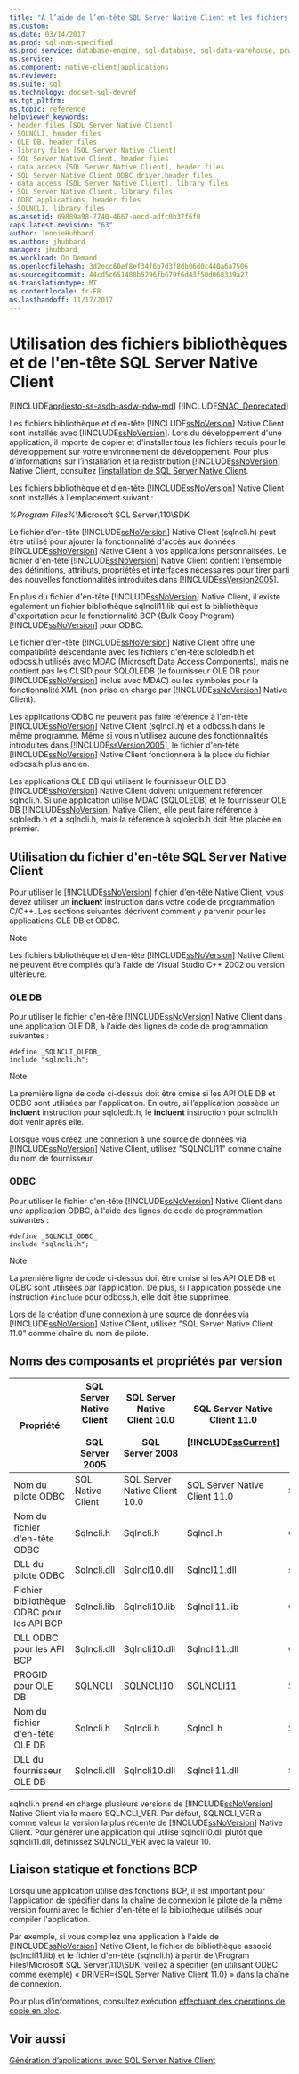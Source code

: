 ```yaml
---
title: "À l’aide de l’en-tête SQL Server Native Client et les fichiers de bibliothèque | Documents Microsoft"
ms.custom: 
ms.date: 03/14/2017
ms.prod: sql-non-specified
ms.prod_service: database-engine, sql-database, sql-data-warehouse, pdw
ms.service: 
ms.component: native-client|applications
ms.reviewer: 
ms.suite: sql
ms.technology: docset-sql-devref
ms.tgt_pltfrm: 
ms.topic: reference
helpviewer_keywords:
- header files [SQL Server Native Client]
- SQLNCLI, header files
- OLE DB, header files
- library files [SQL Server Native Client]
- SQL Server Native Client, header files
- data access [SQL Server Native Client], header files
- SQL Server Native Client ODBC driver,header files
- data access [SQL Server Native Client], library files
- SQL Server Native Client, library files
- ODBC applications, header files
- SQLNCLI, library files
ms.assetid: 69889a98-7740-4667-aecd-adfc0b37f6f0
caps.latest.revision: "63"
author: JennieHubbard
ms.author: jhubbard
manager: jhubbard
ms.workload: On Demand
ms.openlocfilehash: 3d2ecc60ef8ef34f6b7d3f8db06d0c440a6a7506
ms.sourcegitcommit: 44cd5c651488b5296fb679f6d43f50d068339a27
ms.translationtype: MT
ms.contentlocale: fr-FR
ms.lasthandoff: 11/17/2017
---
```

# <a name="using-the-sql-server-native-client-header-and-library-files"></a>Utilisation des fichiers bibliothèques et de l'en-tête SQL Server Native Client
[!INCLUDE[appliesto-ss-asdb-asdw-pdw-md](../../../includes/appliesto-ss-asdb-asdw-pdw-md.md)]
[!INCLUDE[SNAC_Deprecated](../../../includes/snac-deprecated.md)]

  Les fichiers bibliothèque et d'en-tête [!INCLUDE[ssNoVersion](../../../includes/ssnoversion-md.md)] Native Client sont installés avec [!INCLUDE[ssNoVersion](../../../includes/ssnoversion-md.md)]. Lors du développement d'une application, il importe de copier et d'installer tous les fichiers requis pour le développement sur votre environnement de développement. Pour plus d’informations sur l’installation et la redistribution [!INCLUDE[ssNoVersion](../../../includes/ssnoversion-md.md)] Native Client, consultez [l’installation de SQL Server Native Client](../../../relational-databases/native-client/applications/installing-sql-server-native-client.md).  
  
 Les fichiers bibliothèque et d'en-tête [!INCLUDE[ssNoVersion](../../../includes/ssnoversion-md.md)] Native Client sont installés à l'emplacement suivant :  
  
 *%Program Files%*\Microsoft SQL Server\110\SDK  
  
 Le fichier d'en-tête [!INCLUDE[ssNoVersion](../../../includes/ssnoversion-md.md)] Native Client (sqlncli.h) peut être utilisé pour ajouter la fonctionnalité d'accès aux données [!INCLUDE[ssNoVersion](../../../includes/ssnoversion-md.md)] Native Client à vos applications personnalisées. Le fichier d'en-tête [!INCLUDE[ssNoVersion](../../../includes/ssnoversion-md.md)] Native Client contient l'ensemble des définitions, attributs, propriétés et interfaces nécessaires pour tirer parti des nouvelles fonctionnalités introduites dans [!INCLUDE[ssVersion2005](../../../includes/ssversion2005-md.md)].  
  
 En plus du fichier d'en-tête [!INCLUDE[ssNoVersion](../../../includes/ssnoversion-md.md)] Native Client, il existe également un fichier bibliothèque sqlncli11.lib qui est la bibliothèque d'exportation pour la fonctionnalité BCP (Bulk Copy Program) [!INCLUDE[ssNoVersion](../../../includes/ssnoversion-md.md)] pour ODBC.  
  
 Le fichier d'en-tête [!INCLUDE[ssNoVersion](../../../includes/ssnoversion-md.md)] Native Client offre une compatibilité descendante avec les fichiers d'en-tête sqloledb.h et odbcss.h utilisés avec MDAC (Microsoft Data Access Components), mais ne contient pas les CLSID pour SQLOLEDB (le fournisseur OLE DB pour [!INCLUDE[ssNoVersion](../../../includes/ssnoversion-md.md)] inclus avec MDAC) ou les symboles pour la fonctionnalité XML (non prise en charge par [!INCLUDE[ssNoVersion](../../../includes/ssnoversion-md.md)] Native Client).  
  
 Les applications ODBC ne peuvent pas faire référence à l'en-tête [!INCLUDE[ssNoVersion](../../../includes/ssnoversion-md.md)] Native Client (sqlncli.h) et à odbcss.h dans le même programme. Même si vous n'utilisez aucune des fonctionnalités introduites dans [!INCLUDE[ssVersion2005](../../../includes/ssversion2005-md.md)], le fichier d'en-tête [!INCLUDE[ssNoVersion](../../../includes/ssnoversion-md.md)] Native Client fonctionnera à la place du fichier odbcss.h plus ancien.  
  
 Les applications OLE DB qui utilisent le fournisseur OLE DB [!INCLUDE[ssNoVersion](../../../includes/ssnoversion-md.md)] Native Client doivent uniquement référencer sqlncli.h. Si une application utilise MDAC (SQLOLEDB) et le fournisseur OLE DB [!INCLUDE[ssNoVersion](../../../includes/ssnoversion-md.md)] Native Client, elle peut faire référence à sqloledb.h et à sqlncli.h, mais la référence à sqloledb.h doit être placée en premier.  
  
## <a name="using-the-sql-server-native-client-header-file"></a>Utilisation du fichier d'en-tête SQL Server Native Client  
 Pour utiliser le [!INCLUDE[ssNoVersion](../../../includes/ssnoversion-md.md)] fichier d’en-tête Native Client, vous devez utiliser un **incluent** instruction dans votre code de programmation C/C++. Les sections suivantes décrivent comment y parvenir pour les applications OLE DB et ODBC.  
  
> [!NOTE]  
>  Les fichiers bibliothèque et d'en-tête [!INCLUDE[ssNoVersion](../../../includes/ssnoversion-md.md)] Native Client ne peuvent être compilés qu'à l'aide de Visual Studio C++ 2002 ou version ultérieure.  
  
### <a name="ole-db"></a>OLE DB  
 Pour utiliser le fichier d'en-tête [!INCLUDE[ssNoVersion](../../../includes/ssnoversion-md.md)] Native Client dans une application OLE DB, à l'aide des lignes de code de programmation suivantes :  
  
```  
#define _SQLNCLI_OLEDB_  
include "sqlncli.h";  
```  
  
> [!NOTE]  
>  La première ligne de code ci-dessus doit être omise si les API OLE DB et ODBC sont utilisées par l'application. En outre, si l’application possède un **incluent** instruction pour sqloledb.h, le **incluent** instruction pour sqlncli.h doit venir après elle.  
  
 Lorsque vous créez une connexion à une source de données via [!INCLUDE[ssNoVersion](../../../includes/ssnoversion-md.md)] Native Client, utilisez "SQLNCLI11" comme chaîne du nom de fournisseur.  
  
### <a name="odbc"></a>ODBC  
 Pour utiliser le fichier d'en-tête [!INCLUDE[ssNoVersion](../../../includes/ssnoversion-md.md)] Native Client dans une application ODBC, à l'aide des lignes de code de programmation suivantes :  
  
```  
#define _SQLNCLI_ODBC_  
include "sqlncli.h";  
```  
  
> [!NOTE]  
>  La première ligne de code ci-dessus doit être omise si les API OLE DB et ODBC sont utilisées par l’application. De plus, si l'application possède une instruction `#include` pour odbcss.h, elle doit être supprimée.  
  
 Lors de la création d'une connexion à une source de données via [!INCLUDE[ssNoVersion](../../../includes/ssnoversion-md.md)] Native Client, utilisez "SQL Server Native Client 11.0" comme chaîne du nom de pilote.  
  
## <a name="component-names-and-properties-by-version"></a>Noms des composants et propriétés par version  
  
|Propriété|SQL Server Native Client<br /><br /> SQL Server 2005|SQL Server Native Client 10.0<br /><br /> SQL Server 2008|SQL Server Native Client 11.0<br /><br /> [!INCLUDE[ssCurrent](../../../includes/sscurrent-md.md)]|MDAC|  
|--------------|--------------------------------------------------|-------------------------------------------------------|---------------------------------------------------------------|----------|  
|Nom du pilote ODBC|SQL Native Client|SQL Server Native Client 10.0|SQL Server Native Client 11.0|SQL Server|  
|Nom du fichier d'en-tête ODBC|Sqlncli.h|Sqlncli.h|Sqlncli.h|Odbcss.h|  
|DLL du pilote ODBC|Sqlncli.dll|Sqlncl10.dll|Sqlncl11.dll|sqlsrv32.dll|  
|Fichier bibliothèque ODBC pour les API BCP|Sqlncli.lib|Sqlncli10.lib|Sqlncli11.lib|Odbcbcp.lib|  
|DLL ODBC pour les API BCP|Sqlncli.dll|Sqlncli10.dll|Sqlncli11.dll|Odbcbcp.dll|  
|PROGID pour OLE DB|SQLNCLI|SQLNCLI10|SQLNCLI11|SQLOLEDB|  
|Nom du fichier d'en-tête OLE DB|Sqlncli.h|Sqlncli.h|Sqlncli.h|Sqloledb.h|  
|DLL du fournisseur OLE DB|Sqlncli.dll|Sqlncli10.dll|Sqlncli11.dll|Sqloledb.dll|  
  
 sqlncli.h prend en charge plusieurs versions de [!INCLUDE[ssNoVersion](../../../includes/ssnoversion-md.md)] Native Client via la macro SQLNCLI_VER. Par défaut, SQLNCLI_VER a comme valeur la version la plus récente de [!INCLUDE[ssNoVersion](../../../includes/ssnoversion-md.md)] Native Client. Pour générer une application qui utilise sqlncli10.dll plutôt que sqlncli11.dll, définissez SQLNCLI_VER avec la valeur 10.  
  
## <a name="static-linking-and-bcp-functions"></a>Liaison statique et fonctions BCP  
 Lorsqu'une application utilise des fonctions BCP, il est important pour l'application de spécifier dans la chaîne de connexion le pilote de la même version fourni avec le fichier d'en-tête et la bibliothèque utilisés pour compiler l'application.  
  
 Par exemple, si vous compilez une application à l'aide de [!INCLUDE[ssNoVersion](../../../includes/ssnoversion-md.md)] Native Client, le fichier de bibliothèque associé (sqlncli11.lib) et le fichier d'en-tête (sqlncli.h) à partir de \Program Files\Microsoft SQL Server\110\SDK, veillez à spécifier (en utilisant ODBC comme exemple) « DRIVER={SQL Server Native Client 11.0} » dans la chaîne de connexion.  
  
 Pour plus d’informations, consultez exécution [effectuant des opérations de copie en bloc](../../../relational-databases/native-client/features/performing-bulk-copy-operations.md).  
  
## <a name="see-also"></a>Voir aussi  
 [Génération d’applications avec SQL Server Native Client](../../../relational-databases/native-client/applications/building-applications-with-sql-server-native-client.md)  
  
  
